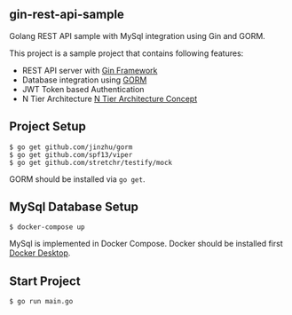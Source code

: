 ## gin-rest-api-sample
Golang REST API sample with MySql integration using Gin and GORM.

This project is a sample project that contains following features:

- REST API server with [Gin Framework](https://github.com/gin-gonic/gin)
- Database integration using [GORM](http://gorm.io/)
- JWT Token based Authentication
- N Tier Architecture [N Tier Architecture Concept](https://stackify.com/n-tier-architecture/)

## Project Setup

```
$ go get github.com/jinzhu/gorm
$ go get github.com/spf13/viper
$ go get github.com/stretchr/testify/mock
```

GORM should be installed via `go get`.

## MySql Database Setup

```
$ docker-compose up
```

MySql is implemented in Docker Compose. Docker should be installed first [Docker Desktop](https://www.docker.com/products/docker-desktop/).

## Start Project

```
$ go run main.go
```

